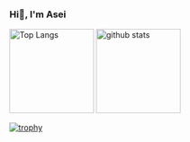 ### Hi👋, I'm Asei

<!--
**Asei-3/Asei-3** is a ✨ _special_ ✨ repository because its `README.md` (this file) appears on your GitHub profile.

Here are some ideas to get you started:

- 🔭 I’m currently a student at Toyota Technological Institute.
- 🌱 I’m currently learning Python.

-->
<p align="left"> 
  <img alt="Top Langs" height="150px" src="https://github-readme-stats.vercel.app/api/top-langs/?username=Asei-3&layout=compact&count_private=true&show_icons=true&theme=onedark" />
  <img alt="github stats" height="150px" src="https://github-readme-stats.vercel.app/api?username=Asei-3&count_private=true&show_icons=true&show_icons=true&theme=onedark" />
</p>

[![trophy](https://github-profile-trophy.vercel.app/?username=Asei-3&theme=onedark&column=7
)](https://github.com/ryo-ma/github-profile-trophy)




